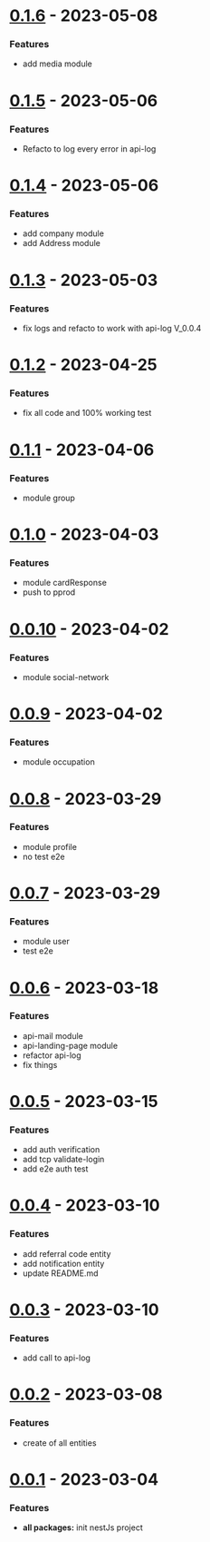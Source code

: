 # [0.1.6](https://github.com/WalletShareOrg/api-wallet-share/releases/tag/V_0.1.6) - 2023-05-08

### Features
- add media module

# [0.1.5](https://github.com/WalletShareOrg/api-wallet-share/releases/tag/V_0.1.5) - 2023-05-06

### Features
- Refacto to log every error in api-log

# [0.1.4](https://github.com/WalletShareOrg/api-wallet-share/releases/tag/V_0.1.4) - 2023-05-06

### Features
- add company module
- add Address module

# [0.1.3](https://github.com/WalletShareOrg/api-wallet-share/releases/tag/V_0.1.3) - 2023-05-03

### Features
- fix logs and refacto to work with api-log V_0.0.4

# [0.1.2](https://github.com/WalletShareOrg/api-wallet-share/releases/tag/V_0.1.2) - 2023-04-25

### Features
- fix all code and 100% working test

# [0.1.1](https://github.com/WalletShareOrg/api-wallet-share/releases/tag/V_0.1.1) - 2023-04-06

### Features
- module group

# [0.1.0](https://github.com/WalletShareOrg/api-wallet-share/releases/tag/V_0.1.0) - 2023-04-03

### Features
- module cardResponse
- push to pprod

# [0.0.10](https://github.com/WalletShareOrg/api-wallet-share/releases/tag/V_0.0.10) - 2023-04-02

### Features
- module social-network

# [0.0.9](https://github.com/WalletShareOrg/api-wallet-share/releases/tag/V_0.0.9) - 2023-04-02

### Features
- module occupation

# [0.0.8](https://github.com/WalletShareOrg/api-wallet-share/releases/tag/V_0.0.8) - 2023-03-29

### Features
- module profile
- no test e2e

# [0.0.7](https://github.com/WalletShareOrg/api-wallet-share/releases/tag/V_0.0.7) - 2023-03-29

### Features
- module user
- test e2e

# [0.0.6](https://github.com/WalletShareOrg/api-wallet-share/releases/tag/V_0.0.6) - 2023-03-18

### Features
- api-mail module
- api-landing-page module
- refactor api-log
- fix things

# [0.0.5](https://github.com/WalletShareOrg/api-wallet-share/releases/tag/V_0.0.5) - 2023-03-15

### Features
- add auth verification
- add tcp validate-login
- add e2e auth test

# [0.0.4](https://github.com/WalletShareOrg/api-wallet-share/releases/tag/V_0.0.4) - 2023-03-10

### Features
- add referral code entity
- add notification entity
- update README.md

# [0.0.3](https://github.com/WalletShareOrg/api-wallet-share/releases/tag/V_0.0.3) - 2023-03-10

### Features
- add call to api-log

# [0.0.2](https://github.com/WalletShareOrg/api-wallet-share/releases/tag/V_0.0.2) - 2023-03-08

### Features
- create of all entities

# [0.0.1](https://github.com/WalletShareOrg/api-wallet-share/releases/tag/V_0.0.1) - 2023-03-04

### Features
- **all packages:** init nestJs project
